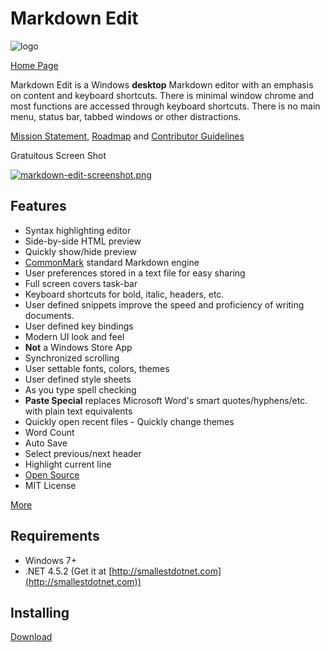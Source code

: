 Markdown Edit
=============
![logo](https://raw.githubusercontent.com/mike-ward/Markdown-Edit/master/src/MarkdownEdit/logo.png)  

[Home Page](http://mike-ward.net/markdownedit)

Markdown Edit is  a Windows **desktop** Markdown editor with an emphasis on content and keyboard shortcuts. There is minimal window chrome and most functions are accessed through keyboard shortcuts. There is no main menu, status bar, tabbed windows or other distractions.

[Mission Statement](MISSION_STATEMENT.md), 
[Roadmap](ROADMAP.md) and 
[Contributor Guidelines](CONTRIBUTING.md)

Gratuitous Screen Shot

<a href="http://mike-ward.net/cdn/images/markdown-edit/markdown-edit-screenshot.png" target="_blank">![markdown-edit-screenshot.png](http://mike-ward.net/cdn/images/markdown-edit/markdown-edit-screenshot.png "Gratuitous Screen Shot")</a> 
## Features

  - Syntax highlighting editor
  - Side-by-side HTML preview
  - Quickly show/hide preview
  - [CommonMark](http://commonmark.org) standard Markdown engine
  - User preferences stored in a text file for easy sharing
  - Full screen covers task-bar
  - Keyboard shortcuts for bold, italic, headers, etc.
  - User defined snippets improve the speed and proficiency of writing documents.
  - User defined key bindings
  - Modern UI look and feel
  - **Not** a Windows Store App
  - Synchronized scrolling
  - User settable fonts, colors, themes
  - User defined style sheets
  - As you type spell checking
  - **Paste Special** replaces Microsoft Word's smart quotes/hyphens/etc. with plain text equivalents
  - Quickly open recent files
                                                - Quickly change themes
  - Word Count
  - Auto Save
  - Select previous/next header
  - Highlight current line
  - [Open Source](https://github.com/mike-ward/Markdown-Edit)
  - MIT License

[More](https://github.com/mike-ward/Markdown-Edit/wiki)

## Requirements

  - Windows 7+
  - .NET 4.5.2 (Get it at [http://smallestdotnet.com](http://smallestdotnet.com))

## Installing

[Download](http://mike-ward.net/downloads)
